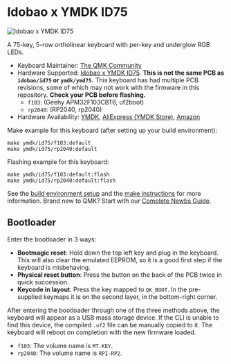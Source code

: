 # Idobao x YMDK ID75

![Idobao x YMDK ID75](https://i.imgur.com/bhVfzrzh.jpg)

A 75-key, 5-row ortholinear keyboard with per-key and underglow RGB LEDs.

* Keyboard Maintainer: [The QMK Community](https://github.com/qmk)
* Hardware Supported: [Idobao x YMDK ID75](https://www.aliexpress.com/item/3256804537842097.html). **This is not the same PCB as `idobao/id75` or `ymdk/ymd75`.**
  This keyboard has had multiple PCB revisions, some of which may not work with the firmware in this repository. **Check your PCB before flashing.**
  * `f103`: (Geehy APM32F103CBT6, uf2boot)
  * `rp2040`: (RP2040, rp2040)
* Hardware Availability: [YMDK](https://ymdkey.com/products/id75-75-keys-ortholinear-layout-qmk-anodized-aluminum-case-plate-hot-swappable-hot-swap-type-c-pcb-mechanical-keyboard-kit), [AliExpress (YMDK Store)](https://www.aliexpress.com/item/2255800125183974.html), [Amazon](https://www.amazon.com/Ortholinear-Anodized-Aluminum-hot-swappable-Mechanical/dp/B07ZQ8CD88)

Make example for this keyboard (after setting up your build environment):

    make ymdk/id75/f103:default
    make ymdk/id75/rp2040:default

Flashing example for this keyboard:

    make ymdk/id75/f103:default:flash
    make ymdk/id75/rp2040:default:flash

See the [build environment setup](https://docs.qmk.fm/#/getting_started_build_tools) and the [make instructions](https://docs.qmk.fm/#/getting_started_make_guide) for more information. Brand new to QMK? Start with our [Complete Newbs Guide](https://docs.qmk.fm/#/newbs).

## Bootloader

Enter the bootloader in 3 ways:

* **Bootmagic reset**: Hold down the top left key and plug in the keyboard. This will also clear the emulated EEPROM, so it is a good first step if the keyboard is misbehaving.
* **Physical reset button**: Press the button on the back of the PCB twice in quick succession.
* **Keycode in layout**: Press the key mapped to `QK_BOOT`. In the pre-supplied keymaps it is on the second layer, in the bottom-right corner.

After entering the bootloader through one of the three methods above, the keyboard will appear as a USB mass storage device. If the CLI is unable to find this device, the compiled `.uf2` file can be manually copied to it. The keyboard will reboot on completion with the new firmware loaded.
- `f103`: The volume name is `MT.KEY`.
- `rp2040`: The volume name is `RPI-RP2`.
